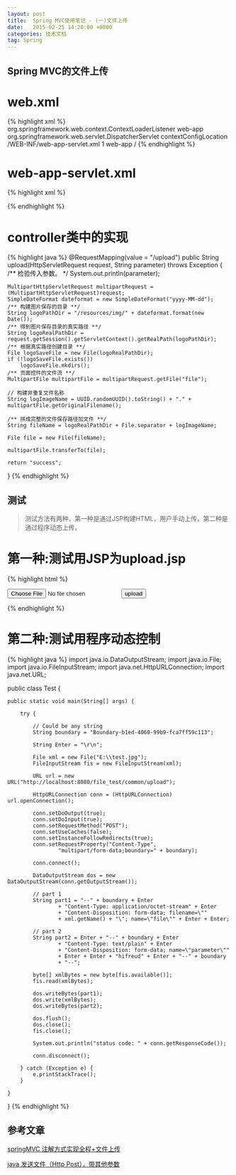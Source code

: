```yaml
---
layout: post
title:  Spring MVC使用笔记 - (一)文件上传
date:   2015-02-25 14:20:00 +0800
categories: 技术文档
tag: Spring
---
```


Spring MVC的文件上传
------------------------

web.xml
==========================
{% highlight xml %}
<listener>
<listener-class>org.springframework.web.context.ContextLoaderListener</listener-class>
</listener>
<servlet>
<servlet-name>web-app</servlet-name>
<servlet-class>org.springframework.web.servlet.DispatcherServlet</servlet-class>
<init-param>
  <param-name>contextConfigLocation</param-name>
  <param-value>/WEB-INF/web-app-servlet.xml</param-value>
</init-param>
<load-on-startup>1</load-on-startup>
</servlet>
<servlet-mapping>
<servlet-name>web-app</servlet-name>
<url-pattern>/</url-pattern>
</servlet-mapping>
{% endhighlight %}


web-app-servlet.xml
==========================
{% highlight xml %}
<bean
	class="org.springframework.web.servlet.view.InternalResourceViewResolver"
	p:viewClass="org.springframework.web.servlet.view.JstlView" 
	p:prefix="/WEB-INF/jsp/"
	p:suffix=".jsp" />

<bean id="multipartResolver"
	class="org.springframework.web.multipart.commons.CommonsMultipartResolver">
	<!-- 限制上传文件大小,单位byte -->
	<property name="maxUploadSize" value="1024000000"></property>
</bean>
{% endhighlight %}


controller类中的实现
==========================
{% highlight java %}
@RequestMapping(value = "/upload")
public String upload(HttpServletRequest request, String parameter)
    throws Exception
{
    /** 检验传入参数。 */
    System.out.println(parameter);
    
    MultipartHttpServletRequest multipartRequest = (MultipartHttpServletRequest)request;
    SimpleDateFormat dateformat = new SimpleDateFormat("yyyy-MM-dd");
    /** 构建图片保存的目录 **/
    String logoPathDir = "/resources/img/" + dateformat.format(new Date());
    /** 得到图片保存目录的真实路径 **/
    String logoRealPathDir = request.getSession().getServletContext().getRealPath(logoPathDir);
    /** 根据真实路径创建目录 **/
    File logoSaveFile = new File(logoRealPathDir);
    if (!logoSaveFile.exists())
        logoSaveFile.mkdirs();
    /** 页面控件的文件流 **/
    MultipartFile multipartFile = multipartRequest.getFile("file");
    
    // 构建非重复文件名称
    String logImageName = UUID.randomUUID().toString() + "." + multipartFile.getOriginalFilename();
    
    /** 拼成完整的文件保存路径加文件 **/
    String fileName = logoRealPathDir + File.separator + logImageName;
    
    File file = new File(fileName);
    
    multipartFile.transferTo(file);
    
    return "success";
    
}
{% endhighlight %}


测试
------------------------
> 测试方法有两种，第一种是通过JSP构建HTML，用户手动上传，第二种是通过程序动态上传。


第一种:测试用JSP为upload.jsp
==========================
{% highlight html %}
<form action="/common/upload" method="post" enctype="multipart/form-data">  
         <input type="hidden" name="parameter" value="hifreud"/>  
         <input type="file" name="file"/>
         <input type="submit" value="upload"/>
</form>
{% endhighlight %}


第二种:测试用程序动态控制
==========================
{% highlight java %}
import java.io.DataOutputStream;
import java.io.File;
import java.io.FileInputStream;
import java.net.HttpURLConnection;
import java.net.URL;

public class Test {

	public static void main(String[] args) {

		try {

			// Could be any string
			String boundary = "Boundary-b1ed-4060-99b9-fca7ff59c113";

			String Enter = "\r\n";

			File xml = new File("E:\\test.jpg");
			FileInputStream fis = new FileInputStream(xml);

			URL url = new URL("http://localhost:8080/file_test/common/upload");

			HttpURLConnection conn = (HttpURLConnection) url.openConnection();

			conn.setDoOutput(true);
			conn.setDoInput(true);
			conn.setRequestMethod("POST");
			conn.setUseCaches(false);
			conn.setInstanceFollowRedirects(true);
			conn.setRequestProperty("Content-Type",
					"multipart/form-data;boundary=" + boundary);

			conn.connect();

			DataOutputStream dos = new DataOutputStream(conn.getOutputStream());

			// part 1
			String part1 = "--" + boundary + Enter
					+ "Content-Type: application/octet-stream" + Enter
					+ "Content-Disposition: form-data; filename=\""
					+ xml.getName() + "\"; name=\"file\"" + Enter + Enter;

			// part 2
			String part2 = Enter + "--" + boundary + Enter
					+ "Content-Type: text/plain" + Enter
					+ "Content-Disposition: form-data; name=\"parameter\""
					+ Enter + Enter + "hifreud" + Enter + "--" + boundary
					+ "--";

			byte[] xmlBytes = new byte[fis.available()];
			fis.read(xmlBytes);

			dos.writeBytes(part1);
			dos.write(xmlBytes);
			dos.writeBytes(part2);

			dos.flush();
			dos.close();
			fis.close();

			System.out.println("status code: " + conn.getResponseCode());

			conn.disconnect();

		} catch (Exception e) {
			e.printStackTrace();
		}

	}
}
{% endhighlight %}


参考文章
------------------------
[springMVC 注解方式实现全程+文件上传](http://blog.csdn.net/sundenskyqq/article/details/6799038)


[java 发送文件（Http Post），带其他参数](http://blog.csdn.net/zhouyingge1104/article/details/28267827)
